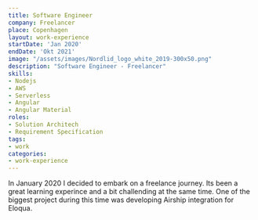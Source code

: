 ```yaml
---
title: Software Engineer
company: Freelancer
place: Copenhagen
layout: work-experience
startDate: 'Jan 2020'
endDate: 'Okt 2021'
image: "/assets/images/Nordlid_logo_white_2019-300x50.png"
description: "Software Engineer - Freelancer"
skills:
- Nodejs
- AWS
- Serverless
- Angular
- Angular Material
roles: 
- Solution Architech
- Requirement Specification
tags:
- work
categories:
- work-experience
---
```


In January 2020 I decided to embark on a freelance journey. 
Its been a great learning experince and a bit challending at the same time. 
One of the biggest project during this time was developing Airship integration
for Eloqua. 
